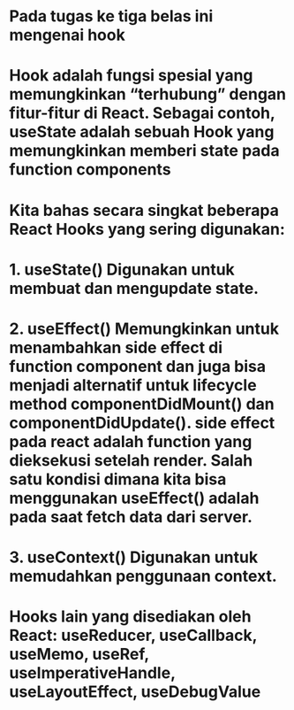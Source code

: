 # Pada tugas ke tiga belas ini mengenai hook

#  Hook adalah fungsi spesial yang memungkinkan “terhubung” dengan fitur-fitur di React. Sebagai contoh, useState adalah sebuah Hook yang memungkinkan memberi state pada function components

# Kita bahas secara singkat beberapa React Hooks yang sering digunakan:
# 1. useState() Digunakan untuk membuat dan mengupdate state.
# 2. useEffect() Memungkinkan untuk menambahkan side effect di function component dan juga bisa menjadi alternatif untuk lifecycle method componentDidMount() dan componentDidUpdate(). side effect pada react adalah function yang dieksekusi setelah render. Salah satu kondisi dimana kita bisa menggunakan useEffect() adalah pada saat fetch data dari server.
# 3. useContext() Digunakan untuk memudahkan penggunaan context.
# Hooks lain yang disediakan oleh React: useReducer, useCallback, useMemo, useRef, useImperativeHandle, useLayoutEffect, useDebugValue